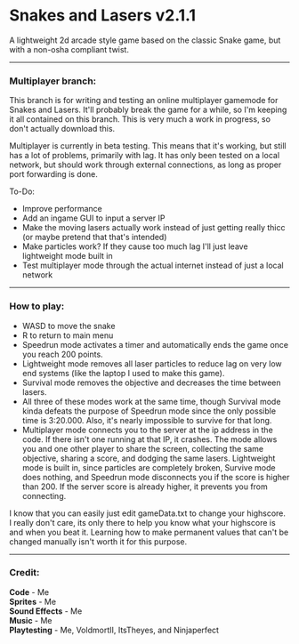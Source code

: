 # Snakes and Lasers v2.1.1
A lightweight 2d arcade style game based on the classic Snake game, but with a non-osha compliant twist.

---

### Multiplayer branch:
This branch is for writing and testing an online multiplayer gamemode for Snakes and Lasers. It'll probably break the game for a while, so I'm keeping it all contained on this branch. This is very much a work in progress, so don't actually download this.

Multiplayer is currently in beta testing. This means that it's working, but still has a lot of problems, primarily with lag. It has only been tested on a local network, but should work through external connections, as long as proper port forwarding is done.

To-Do:
 - Improve performance
 - Add an ingame GUI to input a server IP
 - Make the moving lasers actually work instead of just getting really thicc (or maybe pretend that that's intended)
 - Make particles work? If they cause too much lag I'll just leave lightweight mode built in
 - Test multiplayer mode through the actual internet instead of just a local network

---

### How to play:   
 - WASD to move the snake   
 - R to return to main menu   
 - Speedrun mode activates a timer and automatically ends the game once you reach 200 points.   
 - Lightweight mode removes all laser particles to reduce lag on very low end systems (like the laptop I used to make this game).   
 - Survival mode removes the objective and decreases the time between lasers.   
 - All three of these modes work at the same time, though Survival mode kinda defeats the purpose of Speedrun mode since the only possible time is 3:20.000. Also, it's nearly impossible to survive for that long.   
 - Multiplayer mode connects you to the server at the ip address in the code. If there isn't one running at that IP, it crashes. The mode allows you and one other player to share the screen, collecting the same objective, sharing a score, and dodging the same lasers. Lightweight mode is built in, since particles are completely broken, Survive mode does nothing, and Speedrun mode disconnects you if the score is higher than 200. If the server score is already higher, it prevents you from connecting.

I know that you can easily just edit gameData.txt to change your highscore. I really don't care, its only
there to help you know what your highscore is and when you beat it. Learning how to make permanent values that can't be changed manually isn't worth it for this purpose.

---

### Credit:   
**Code** - Me   
**Sprites** - Me   
**Sound Effects** - Me   
**Music** - Me   
**Playtesting** - Me, VoldmortII, ItsTheyes, and Ninjaperfect   

